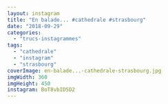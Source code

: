 ```yaml
---
layout: instagram
title: "En balade... #cathedrale #strasbourg"
date: "2018-09-29"
categories: 
  - "trucs-instagrammes"
tags: 
  - "cathedrale"
  - "instagram"
  - "strasbourg"
coverImage: en-balade...-cathedrale-strasbourg.jpg
imgWidth: 360
imgHeight: 450
instagram: BoT8vbID5D2
---
```

